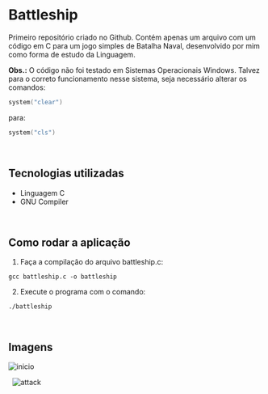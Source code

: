 # Battleship

Primeiro repositório criado no Github. Contém apenas um arquivo com um código em C para um jogo simples de Batalha Naval, desenvolvido por mim como forma de estudo da Linguagem.

**Obs.:** O código não foi testado em Sistemas Operacionais Windows. Talvez para o correto funcionamento nesse sistema, seja necessário alterar os comandos:
~~~C
system("clear")
~~~
para:
~~~C
system("cls")
~~~


&nbsp;
## Tecnologias utilizadas
* Linguagem C
* GNU Compiler


&nbsp;
## Como rodar a aplicação

1. Faça a compilação do arquivo battleship.c:
~~~shell
gcc battleship.c -o battleship
~~~
2. Execute o programa com o comando:
~~~shell
./battleship
~~~


&nbsp;
## Imagens

![inicio](https://user-images.githubusercontent.com/56231417/126874965-22556f28-5271-4ec3-857f-68c4d92a6c0b.png)


&nbsp;
![attack](https://user-images.githubusercontent.com/56231417/126874972-a6b9b019-87b8-4021-8a9a-13483315eb29.png)

